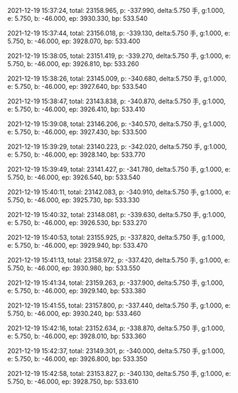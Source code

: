2021-12-19 15:37:24, total: 23158.965, p: -337.990, delta:5.750 手, g:1.000, e: 5.750, b: -46.000, ep: 3930.330, bp: 533.540

2021-12-19 15:37:44, total: 23156.018, p: -339.130, delta:5.750 手, g:1.000, e: 5.750, b: -46.000, ep: 3928.070, bp: 533.400

2021-12-19 15:38:05, total: 23151.419, p: -339.270, delta:5.750 手, g:1.000, e: 5.750, b: -46.000, ep: 3926.810, bp: 533.260

2021-12-19 15:38:26, total: 23145.009, p: -340.680, delta:5.750 手, g:1.000, e: 5.750, b: -46.000, ep: 3927.640, bp: 533.540

2021-12-19 15:38:47, total: 23143.838, p: -340.870, delta:5.750 手, g:1.000, e: 5.750, b: -46.000, ep: 3926.410, bp: 533.410

2021-12-19 15:39:08, total: 23146.206, p: -340.570, delta:5.750 手, g:1.000, e: 5.750, b: -46.000, ep: 3927.430, bp: 533.500

2021-12-19 15:39:29, total: 23140.223, p: -342.020, delta:5.750 手, g:1.000, e: 5.750, b: -46.000, ep: 3928.140, bp: 533.770

2021-12-19 15:39:49, total: 23141.427, p: -341.780, delta:5.750 手, g:1.000, e: 5.750, b: -46.000, ep: 3926.540, bp: 533.540

2021-12-19 15:40:11, total: 23142.083, p: -340.910, delta:5.750 手, g:1.000, e: 5.750, b: -46.000, ep: 3925.730, bp: 533.330

2021-12-19 15:40:32, total: 23148.081, p: -339.630, delta:5.750 手, g:1.000, e: 5.750, b: -46.000, ep: 3926.530, bp: 533.270

2021-12-19 15:40:53, total: 23155.925, p: -337.820, delta:5.750 手, g:1.000, e: 5.750, b: -46.000, ep: 3929.940, bp: 533.470

2021-12-19 15:41:13, total: 23158.972, p: -337.420, delta:5.750 手, g:1.000, e: 5.750, b: -46.000, ep: 3930.980, bp: 533.550

2021-12-19 15:41:34, total: 23159.263, p: -337.900, delta:5.750 手, g:1.000, e: 5.750, b: -46.000, ep: 3929.140, bp: 533.380

2021-12-19 15:41:55, total: 23157.800, p: -337.440, delta:5.750 手, g:1.000, e: 5.750, b: -46.000, ep: 3930.240, bp: 533.460

2021-12-19 15:42:16, total: 23152.634, p: -338.870, delta:5.750 手, g:1.000, e: 5.750, b: -46.000, ep: 3928.010, bp: 533.360

2021-12-19 15:42:37, total: 23149.301, p: -340.000, delta:5.750 手, g:1.000, e: 5.750, b: -46.000, ep: 3926.800, bp: 533.350

2021-12-19 15:42:58, total: 23153.827, p: -340.130, delta:5.750 手, g:1.000, e: 5.750, b: -46.000, ep: 3928.750, bp: 533.610